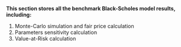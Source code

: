 **This section stores all the benchmark Black-Scholes model results, including:**

1. Monte-Carlo simulation and fair price calculation
2. Parameters sensitivity calculation
3. Value-at-Risk calculation
